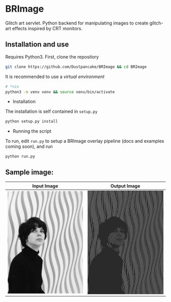 # BRImage
Glitch art servlet. Python backend for manipulating images to create glitch-art effects inspired by CRT monitors.

## Installation and use
Requires Python3. First, clone the repository
```bash
git clone https://github.com/Dustpancake/BRImage && cd BRImage
```
It is recommended to use a *virtual environment*
```bash
# *nix
python3 -m venv venv && source venv/bin/activate
```

- Installation

The installation is self contained in `setup.py`
```bash
python setup.py install 
```

- Running the script

To run, edit `run.py` to setup a BRImage overlay pipeline (docs and examples coming soon), and run
```
python run.py
```

## Sample image:

Input Image            |  Output Image
:-------------------------:|:-------------------------:
![](https://github.com/Dustpancake/BRImage/blob/master/sample-image.jpg)  |  ![](https://github.com/Dustpancake/BRImage/blob/master/sample-glitch.jpg)
